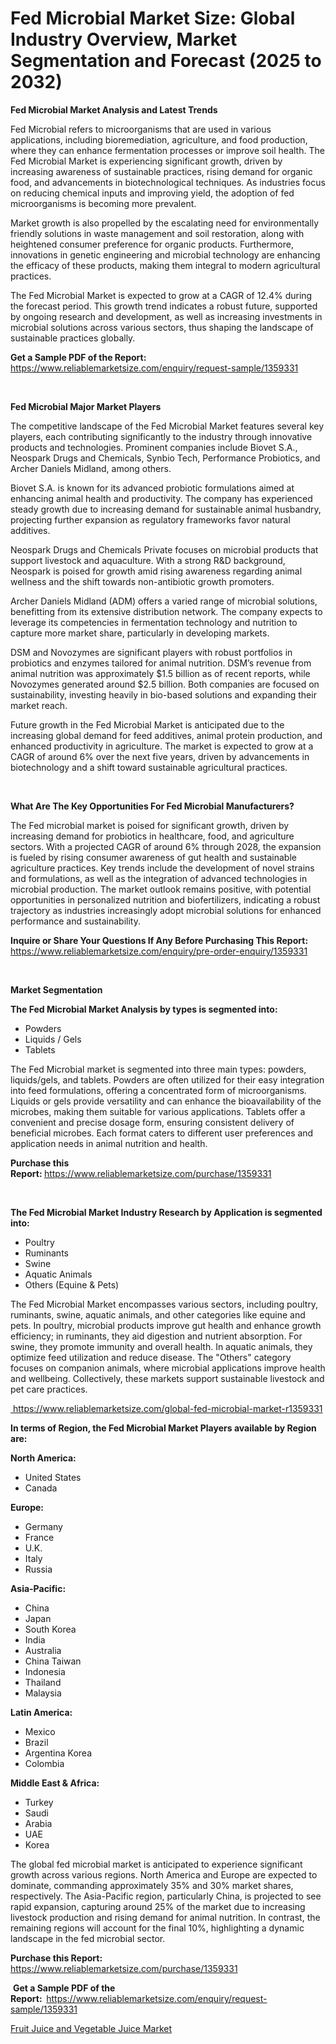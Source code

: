 <p><h1>Fed Microbial Market Size: Global Industry Overview, Market Segmentation and Forecast (2025 to 2032)</h1></p><p><strong>Fed Microbial Market Analysis and Latest Trends</strong></p>
<p><p>Fed Microbial refers to microorganisms that are used in various applications, including bioremediation, agriculture, and food production, where they can enhance fermentation processes or improve soil health. The Fed Microbial Market is experiencing significant growth, driven by increasing awareness of sustainable practices, rising demand for organic food, and advancements in biotechnological techniques. As industries focus on reducing chemical inputs and improving yield, the adoption of fed microorganisms is becoming more prevalent.</p><p>Market growth is also propelled by the escalating need for environmentally friendly solutions in waste management and soil restoration, along with heightened consumer preference for organic products. Furthermore, innovations in genetic engineering and microbial technology are enhancing the efficacy of these products, making them integral to modern agricultural practices.</p><p>The Fed Microbial Market is expected to grow at a CAGR of 12.4% during the forecast period. This growth trend indicates a robust future, supported by ongoing research and development, as well as increasing investments in microbial solutions across various sectors, thus shaping the landscape of sustainable practices globally.</p></p>
<p><strong>Get a Sample PDF of the Report:&nbsp;</strong> <a href="https://www.reliablemarketsize.com/enquiry/request-sample/1359331?utm_campaign=3248&utm_medium=2&utm_source=Github&utm_content=ia&utm_term=22032025&utm_id=fed-microbial">https://www.reliablemarketsize.com/enquiry/request-sample/1359331</a></p>
<p>&nbsp;</p>
<p><strong>Fed Microbial Major Market Players</strong></p>
<p><p>The competitive landscape of the Fed Microbial Market features several key players, each contributing significantly to the industry through innovative products and technologies. Prominent companies include Biovet S.A., Neospark Drugs and Chemicals, Synbio Tech, Performance Probiotics, and Archer Daniels Midland, among others.</p><p>Biovet S.A. is known for its advanced probiotic formulations aimed at enhancing animal health and productivity. The company has experienced steady growth due to increasing demand for sustainable animal husbandry, projecting further expansion as regulatory frameworks favor natural additives.</p><p>Neospark Drugs and Chemicals Private focuses on microbial products that support livestock and aquaculture. With a strong R&D background, Neospark is poised for growth amid rising awareness regarding animal wellness and the shift towards non-antibiotic growth promoters.</p><p>Archer Daniels Midland (ADM) offers a varied range of microbial solutions, benefitting from its extensive distribution network. The company expects to leverage its competencies in fermentation technology and nutrition to capture more market share, particularly in developing markets.</p><p>DSM and Novozymes are significant players with robust portfolios in probiotics and enzymes tailored for animal nutrition. DSM’s revenue from animal nutrition was approximately $1.5 billion as of recent reports, while Novozymes generated around $2.5 billion. Both companies are focused on sustainability, investing heavily in bio-based solutions and expanding their market reach.</p><p>Future growth in the Fed Microbial Market is anticipated due to the increasing global demand for feed additives, animal protein production, and enhanced productivity in agriculture. The market is expected to grow at a CAGR of around 6% over the next five years, driven by advancements in biotechnology and a shift toward sustainable agricultural practices.</p></p>
<p>&nbsp;</p>
<p><strong>What Are The Key Opportunities For Fed Microbial Manufacturers?</strong></p>
<p><p>The Fed microbial market is poised for significant growth, driven by increasing demand for probiotics in healthcare, food, and agriculture sectors. With a projected CAGR of around 6% through 2028, the expansion is fueled by rising consumer awareness of gut health and sustainable agriculture practices. Key trends include the development of novel strains and formulations, as well as the integration of advanced technologies in microbial production. The market outlook remains positive, with potential opportunities in personalized nutrition and biofertilizers, indicating a robust trajectory as industries increasingly adopt microbial solutions for enhanced performance and sustainability.</p></p>
<p><strong>Inquire or Share Your Questions If Any Before Purchasing This Report:</strong> <a href="https://www.reliablemarketsize.com/enquiry/pre-order-enquiry/1359331?utm_campaign=3248&utm_medium=2&utm_source=Github&utm_content=ia&utm_term=22032025&utm_id=fed-microbial">https://www.reliablemarketsize.com/enquiry/pre-order-enquiry/1359331</a></p>
<p>&nbsp;</p>
<p><strong>Market Segmentation</strong></p>
<p><strong>The Fed Microbial Market Analysis by types is segmented into:</strong></p>
<p><ul><li>Powders</li><li>Liquids / Gels</li><li>Tablets</li></ul></p>
<p><p>The Fed Microbial market is segmented into three main types: powders, liquids/gels, and tablets. Powders are often utilized for their easy integration into feed formulations, offering a concentrated form of microorganisms. Liquids or gels provide versatility and can enhance the bioavailability of the microbes, making them suitable for various applications. Tablets offer a convenient and precise dosage form, ensuring consistent delivery of beneficial microbes. Each format caters to different user preferences and application needs in animal nutrition and health.</p></p>
<p><strong>Purchase this Report:&nbsp;</strong><a href="https://www.reliablemarketsize.com/purchase/1359331?utm_campaign=3248&utm_medium=2&utm_source=Github&utm_content=ia&utm_term=22032025&utm_id=fed-microbial">https://www.reliablemarketsize.com/purchase/1359331</a></p>
<p>&nbsp;</p>
<p><strong>The Fed Microbial Market Industry Research by Application is segmented into:</strong></p>
<p><ul><li>Poultry</li><li>Ruminants</li><li>Swine</li><li>Aquatic Animals</li><li>Others (Equine & Pets)</li></ul></p>
<p><p>The Fed Microbial Market encompasses various sectors, including poultry, ruminants, swine, aquatic animals, and other categories like equine and pets. In poultry, microbial products improve gut health and enhance growth efficiency; in ruminants, they aid digestion and nutrient absorption. For swine, they promote immunity and overall health. In aquatic animals, they optimize feed utilization and reduce disease. The "Others" category focuses on companion animals, where microbial applications improve health and wellbeing. Collectively, these markets support sustainable livestock and pet care practices.</p></p>
<p><a href="https://www.reliablemarketsize.com/global-fed-microbial-market-r1359331?utm_campaign=3248&utm_medium=2&utm_source=Github&utm_content=ia&utm_term=22032025&utm_id=fed-microbial">&nbsp;https://www.reliablemarketsize.com/global-fed-microbial-market-r1359331</a></p>
<p><strong>In terms of Region, the Fed Microbial Market Players available by Region are:</strong></p>
<p>
    <p> <strong> North America: </strong>
        <ul>
            <li>United States</li>
            <li>Canada</li>
        </ul>
        </p> 
    <p> <strong> Europe: </strong>
        <ul>
            <li>Germany</li>
            <li>France</li>
            <li>U.K.</li>
            <li>Italy</li>
            <li>Russia</li>
        </ul>
        </p> 
    <p> <strong> Asia-Pacific: </strong>
        <ul>
            <li>China</li>
            <li>Japan</li>
            <li>South Korea</li>
            <li>India</li>
            <li>Australia</li>
            <li>China Taiwan</li>
            <li>Indonesia</li>
            <li>Thailand</li>
            <li>Malaysia</li>
        </ul>
        </p> 
    <p> <strong> Latin America: </strong>
        <ul>
            <li>Mexico</li>
            <li>Brazil</li>
            <li>Argentina Korea</li>
            <li>Colombia</li>
        </ul>
        </p> 
    <p> <strong> Middle East & Africa: </strong>
        <ul>
            <li>Turkey</li>
            <li>Saudi</li>
            <li>Arabia</li>
            <li>UAE</li>
            <li>Korea</li>
        </ul>
    </p>
    </p>
<p><p>The global fed microbial market is anticipated to experience significant growth across various regions. North America and Europe are expected to dominate, commanding approximately 35% and 30% market shares, respectively. The Asia-Pacific region, particularly China, is projected to see rapid expansion, capturing around 25% of the market due to increasing livestock production and rising demand for animal nutrition. In contrast, the remaining regions will account for the final 10%, highlighting a dynamic landscape in the fed microbial sector.</p></p>
<p><strong>Purchase this Report: </strong><a href="https://www.reliablemarketsize.com/purchase/1359331?utm_campaign=3248&utm_medium=2&utm_source=Github&utm_content=ia&utm_term=22032025&utm_id=fed-microbial">https://www.reliablemarketsize.com/purchase/1359331</a></p>
<p>&nbsp;<strong>Get a Sample PDF of the Report:&nbsp;&nbsp;</strong><a href="https://www.reliablemarketsize.com/enquiry/request-sample/1359331?utm_campaign=3248&utm_medium=2&utm_source=Github&utm_content=ia&utm_term=22032025&utm_id=fed-microbial">https://www.reliablemarketsize.com/enquiry/request-sample/1359331</a></p>
<p><strong></strong></p>
<p><p><a href="https://github.com/shamstirroc7/Market-Research-Report-List-1/blob/main/fruit-juice-and-vegetable-juice-market.md?utm_campaign=3248&utm_medium=2&utm_source=Github&utm_content=ia&utm_term=22032025&utm_id=fed-microbial">Fruit Juice and Vegetable Juice Market</a></p></p>